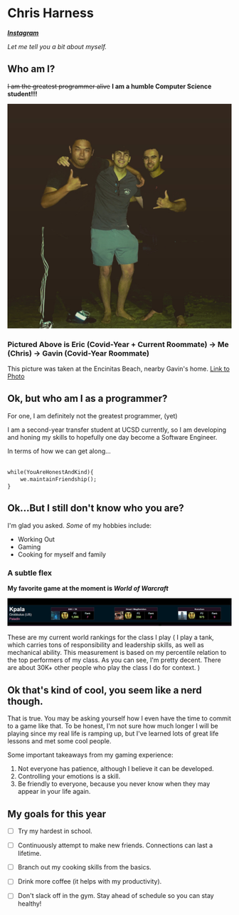 # Chris Harness
***[Instagram](https://instagram.com/chrisharness_)***


*Let me tell you a bit about myself.*

## Who am I? ##

~~I am the greatest programmer alive~~
**I am a humble Computer Science student!!!**

![This is me!](screenshots/me.JPG)
### Pictured Above is Eric (Covid-Year + Current Roommate) -> Me (Chris) -> Gavin (Covid-Year Roommate) ###

This picture was taken at the Encinitas Beach, nearby Gavin's home.
[Link to Photo](screenshots/me.JPG)

## Ok, but who am I as a programmer? ##

For one, I am definitely not the greatest programmer, (yet)

I am a second-year transfer student at UCSD currently, so I am developing and honing my skills to hopefully one day become a Software Engineer. 

In terms of how we can get along...

```

while(YouAreHonestAndKind){
    we.maintainFriendship();
}

```
## Ok...But I still don't know who you are? ##

I'm glad you asked. *Some* of my hobbies include:

- Working Out
- Gaming
- Cooking for myself and family


### A subtle flex ###

**My favorite game at the moment is *World of Warcraft***

![Stats](screenshots/gamer.png)

These are my current world rankings for the class I play ( I play a tank, which carries tons of responsibility and leadership skills, as well as mechanical ability. This measurement is based on my percentile relation to the top performers of my class. As you can see, I'm pretty decent. There are about 30K+ other people who play the class I do for context. )

## Ok that's kind of cool, you seem like a nerd though. ##

That is true. You may be asking yourself how I even have the time to commit to a game like that. To be honest, I'm not sure how much longer I will be playing since my real life is ramping up, but I've learned lots of great life lessons and met some cool people. 

Some important takeaways from my gaming experience:

1. Not everyone has patience, although I believe it can be developed.
2. Controlling your emotions is a skill.
3. Be friendly to everyone, because you never know when they may appear in your life again.

## My goals for this year ##
- [ ] Try my hardest in school.
- [ ] Continuously attempt to make new friends. Connections can last a lifetime.
- [ ] Branch out my cooking skills from the basics.
- [ ] Drink more coffee (it helps with my productivity).
- [ ] Don't slack off in the gym. Stay ahead of schedule so you can stay healthy!



